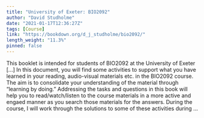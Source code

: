 ```yaml
---
title: "University of Exeter: BIO2092"
author: "David Studholme"
date: "2021-01-17T12:36:27Z"
tags: [Course]
link: "https://bookdown.org/d_j_studholme/bio2092/"
length_weight: "11.3%"
pinned: false
---
```


This booklet is intended for students of BIO2092 at the University of Exeter [...] In this document, you will find some activities to support what you have learned in your reading, audio-visual
materials etc. in the BIO2092 course. The aim is to consolidate your understanding of the material through “learning by doing.” Addressing the
tasks and questions in this book will help you to read/watch/listen to the course materials in a more active
and engaed manner as you search those materials for the answers. During the course, I will work through the solutions to some of these activities during ...
